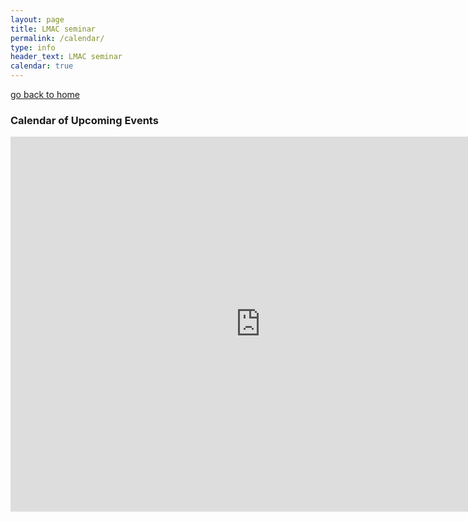 ```yaml
---
layout: page
title: LMAC seminar
permalink: /calendar/
type: info
header_text: LMAC seminar
calendar: true
---
```


[go back to home](index)

<div class="span9">
	<h3>Calendar of Upcoming Events</h3>
    <iframe src="https://calendar.google.com/calendar/embed?showTitle=0&amp;showPrint=0&amp;mode=AGENDA&amp;height=600&amp;wkst=2&amp;hl=fr&amp;bgcolor=%23ffffff&amp;src=7bliuihp6393h4kaa1g7nkan8s%40group.calendar.google.com&amp;color=%238C500B&amp;ctz=Europe%2FParis" style="border-width:0" width="800" height="600" frameborder="0" scrolling="no"></iframe>
</div><!--/span-->
